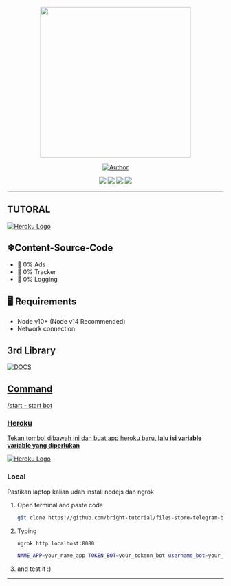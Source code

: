 <p align = "center" >
    <img src="https://raw.githubusercontent.com/azkadev/azkadev/main/birght-tutorial-circle.png" width="350" height="350" />
</p >

<p align="center">
    <a href="https://github.com/azkadev"><img title="Author" src="https://img.shields.io/badge/AUTHOR-AZKADEV-orange.svg?style=for-the-badge&logo=github"></a>
</p>


<p align="center"> 
<a href="https://tiktok.com/@azkadev"><img src="https://hits.seeyoufarm.com/api/count/incr/badge.svg?url=https%3A%2F%2Fwww.tiktok.com%2F%40azkadev&count_bg=%234AA803&title_bg=%231C1C1C&icon=tiktok.svg&icon_color=%23FFFFFF&title=Tiktok&edge_flat=false"/></a>
<a href="https://github.com/azkadev"><img src="https://hits.seeyoufarm.com/api/count/incr/badge.svg?url=https%3A%2F%2Fgithub.com%2F%40azkadev&count_bg=%232300CB&title_bg=%23663838&icon=github.svg&icon_color=%23FFFFFF&title=Github&edge_flat=false"/></a>
<a href="https://instagram.com/azkadev"><img src="https://hits.seeyoufarm.com/api/count/incr/badge.svg?url=https%3A%2F%2Finstagram.com%2F%40azkadev&count_bg=%237C62F6&title_bg=%23663838&icon=instagram.svg&icon_color=%23FFFFFF&title=Instagram&edge_flat=false"/></a>
 <a href="https://www.youtube.com/channel/UC74N8oC9ow7PK-G8XfWVbcA"><img src="https://hits.seeyoufarm.com/api/count/incr/badge.svg?url=https%3A%2F%2Finstagram.com%2Fazkadev&count_bg=%237C62F6&title_bg=%23EB0000&icon=youtube.svg&icon_color=%23FFFFFF&title=Youtube&edge_flat=false"/></a> 
</p>


---

## TUTORAL
<a href="https://heroku.com/deploy?template=https://github.com/azkadev/userbot-telegram">![Heroku Logo](https://img.shields.io/badge/Deploy%20To%20Heroku-blueviolet?style=for-the-badge&logo=heroku)</a>

## ❄Content-Source-Code
- 📰 0% Ads
- 💸 0% Tracker
- 📃 0% Logging 

## 🖥 Requirements
- Node v10+ (Node v14 Recommended)
- Network connection

## 3rd Library

<p align="left"> 
<a href="https://www.npmjs.com/package/tele-bot-api"><img title="DOCS" src="https://img.shields.io/badge/Tele--Bot--Api-V0.0.8-blue.svg?style=for-the-badge"</a>
</p>   

## Command

/start - start bot


### Heroku

Tekan tombol dibawah ini dan buat app heroku baru, **lalu isi variable variable yang diperlukan**
<!-- Hyooooooo!!! mau diapain :D 		RESIKO DITANGGUNG SENDIRI YA, JANGAN BUAT SPAM, ABUSE, ILEGAL. OK???-->
<a href="https://heroku.com/deploy?template=https://github.com/bright-tutorial/files-store-telegram-bot">![Heroku Logo](https://img.shields.io/badge/Deploy%20To%20Heroku-blueviolet?style=for-the-badge&logo=heroku)</a>
  
  
### Local

Pastikan laptop kalian udah install nodejs dan ngrok   
1. Open terminal and paste code    
    ```BASH
    git clone https://github.com/bright-tutorial/files-store-telegram-bot.git && cd files-store-telegram-bot && npm i
    ```
2. Typing
    ```BASH
    ngrok http localhost:8080
    ```
    ```BASH
    NAME_APP=your_name_app TOKEN_BOT=your_tokenn_bot username_bot=your_username_bot name_bot=your_name_bot name_admin=your_name_admin id_admin=your_id_admin username_channel=your_username_channel title_channel=your_title_channel subscribe_username_channel=subscribe_id_channel=your_id_channel photo_id_bot=your_id_photo node index.js
    ```
3. and test it :)
    
---
